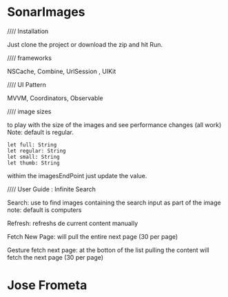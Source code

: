 # SonarImages

//// Installation

Just clone the project or download the zip and hit Run.

//// frameworks

NSCache, Combine, UrlSession , UIKit

//// UI Pattern

  MVVM, Coordinators, Observable

//// image sizes

to play with the size of the images and see performance changes (all work)
Note: default is regular.

    let full: String
    let regular: String
    let small: String
    let thumb: String
    
withim the imagesEndPoint just update the value.


//// User Guide : Infinite Search

Search: use to find images containing the search input as part of the image
note: default is computers

Refresh: refreshs de current content manually

Fetch New Page: will pull the entire next page (30 per page)


Gesture fetch next page: at the botton of the list pulling the content will fetch the next page (30 per page)

# Jose Frometa
